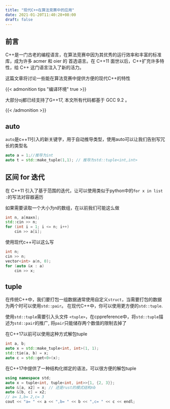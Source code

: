 ```yaml
---
title: "现代C++在算法竞赛中的应用"
date: 2021-01-20T11:40:28+08:00
draft: false
---
```


## 前言

C++是一门古老的编程语言，在算法竞赛中因为其优秀的运行效率和丰富的标准库，成为许多 acmer 和 oier 的
首选语言。在 C++11 面世以后，C++扩充许多特性，给 C++ 这门语言注入了新的活力。

这篇文章将讨论一些能在算法竞赛中提供方便的现代C++的特性

{{< admonition tips "编译环境" true >}}

大部分oj都已经支持了G++17, 本文所有代码都基于 GCC 9.2 。

{{< /admonition >}}

## auto

`auto`是c++11引入的新关键字，用于自动推导类型，使用auto可以让我们告别写冗长的类型名

```cpp
auto a = 1;//推导为int
auto t = std::make_tuple(1,1); // 推导为std::tuple<int,int>
```

## 区间 for 迭代

在 C++11 引入了基于范围的迭代，让可以使用类似于python中的`for x in list :`的写法对容器遍历

如果需要读取一个大小为n的数组，在以前我们可能这么做

```cpp
int n, a[maxn];
std::cin >> n;
for (int i = 1; i <= n; i++)
    cin >> a[i];
```

使用现代c++可以这么写

```cpp
int n;
cin >> n;
vector<int> a(n, 0);
for (auto &x : a)
    cin >> x;
```

## tuple

在传统C++中，我们要打包一组数据通常使用自定义`struct`，当需要打包的数据为两个时可以使用`std::pair`。
在现代C++中，你可以使用更方便的`std::tuple`.

使用`std::tuple`需要引入头文件 `<tuple>`，在cppreference中，将`std::tuple`描述为`std::pair`的推广,
将`pair`只能储存两个数值的限制去掉了

在C++17以前可以使用这种方式解包tuple

```cpp
int a, b;
auto x = std::make_tuple<int, int>(1, 1);
std::tie(a, b) = x;
auto c = std::get<0>(x);
```

在C++17中提供了一种结构化绑定的语法，可以很方便的解包tuple

```cpp
using namespace std;
auto x = tuple<int, tuple<int, int>>{1, {2, 3}};
auto &[a, x2] = x; // 还是rust的模式结构nb
auto &[b, c] = x2;
// a= 1,b= 2,c= 3
cout << "a= " << a << ",b= " << b << ",c= " << c << endl;
```
